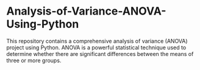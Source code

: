# Analysis-of-Variance-ANOVA-Using-Python
This repository contains a comprehensive analysis of variance (ANOVA) project using Python. ANOVA is a powerful statistical technique used to determine whether there are significant differences between the means of three or more groups. 
